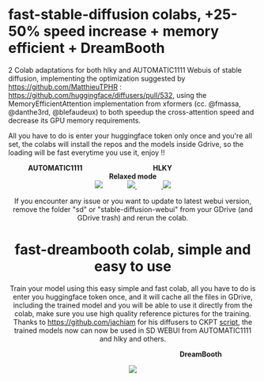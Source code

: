 # fast-stable-diffusion colabs, +25-50% speed increase + memory efficient + DreamBooth
2 Colab adaptations for both hlky and AUTOMATIC1111 Webuis of stable diffusion, implementing the optimization suggested by https://github.com/MatthieuTPHR : https://github.com/huggingface/diffusers/pull/532, using 
the MemoryEfficientAttention implementation from xformers (cc. @fmassa, @danthe3rd, @blefaudeux) to both speedup the cross-attention speed and decrease its GPU memory requirements.



All you have to do is enter your huggingface token only once and you're all set, the colabs will install the repos and the models inside Gdrive, so the loading will be fast everytime you use it, enjoy !!



<center><b>	&nbsp;	&nbsp;	&nbsp;	&nbsp;	&nbsp;AUTOMATIC1111 &nbsp;&nbsp;&nbsp;&nbsp;&nbsp;&nbsp;&nbsp;&nbsp;&nbsp;&nbsp;&nbsp;&nbsp;&nbsp;&nbsp;&nbsp;&nbsp;&nbsp;&nbsp;&nbsp;&nbsp;&nbsp;&nbsp;&nbsp;&nbsp;&nbsp;&nbsp;&nbsp;&nbsp;&nbsp;&nbsp;&nbsp;&nbsp;&nbsp;&nbsp;&nbsp;&nbsp;&nbsp;&nbsp;&nbsp;&nbsp;&nbsp;&nbsp;HLKY &nbsp;&nbsp;&nbsp;&nbsp;&nbsp;&nbsp;&nbsp;&nbsp;&nbsp;&nbsp;&nbsp;&nbsp;&nbsp;&nbsp;&nbsp;&nbsp;&nbsp;&nbsp;&nbsp;&nbsp;&nbsp;&nbsp;&nbsp;&nbsp;&nbsp;&nbsp;&nbsp;&nbsp;&nbsp;&nbsp;&nbsp;&nbsp;&nbsp;&nbsp;&nbsp;&nbsp;&nbsp;&nbsp;&nbsp;&nbsp;&nbsp;&nbsp;&nbsp;&nbsp;&nbsp;&nbsp;&nbsp;&nbsp; Relaxed mode <br> 
<a href="https://colab.research.google.com/github/mhnoni/fast-stable-diffusion-old/blob/main/fast_stable_diffusion_AUTOMATIC1111.ipynb"> 
<img src='https://github.com/mhnoni/fast-stable-diffusion-old/raw/main/Dreambooth/1.jpg'></a> &nbsp;&nbsp;&nbsp;&nbsp;&nbsp;&nbsp;&nbsp;&nbsp;&nbsp;&nbsp;&nbsp;&nbsp;&nbsp;
<a href="https://colab.research.google.com/github/mhnoni/fast-stable-diffusion-old/blob/main/fast_stable_diffusion_hlky.ipynb">  <img src='https://github.com/TheLastBen/fast-stable-diffusion/raw/main/Dreambooth/2.jpg'> </a> &nbsp;&nbsp;&nbsp;&nbsp;&nbsp;&nbsp;&nbsp;&nbsp;&nbsp;&nbsp;&nbsp;&nbsp;&nbsp;&nbsp;&nbsp;<a href="https://colab.research.google.com/github/TheLastBen/fast-stable-diffusion/blob/main/fast_stable_diffusion_relaxed.ipynb"> 
 <img src='https://github.com/github/mhnoni/fast-stable-diffusion-old/raw/main/Dreambooth/3.jpg'></a></b>



If you encounter any issue or you want to update to latest webui version, remove the folder "sd" or "stable-diffusion-webui" from your GDrive (and GDrive trash) and rerun the colab.

# fast-dreambooth colab, simple and easy to use
Train your model using this easy simple and fast colab, all you have to do is enter you huggingface token once, and it will cache all the files in GDrive, including the trained model and you will be able to use it directly from the colab, make sure you use high quality reference pictures for the training. Thanks to https://github.com/jachiam for his diffusers to CKPT [script](https://gist.github.com/jachiam/8a5c0b607e38fcc585168b90c686eb05), the trained models now can now be used in SD WEBUI from AUTOMATIC1111 and hlky and others.


<b>	&nbsp;	&nbsp;	&nbsp;	&nbsp;	&nbsp;&nbsp;	&nbsp;	&nbsp;	&nbsp;	&nbsp;&nbsp;	&nbsp;	&nbsp;&nbsp;	&nbsp;	&nbsp;	&nbsp;	&nbsp;&nbsp;	&nbsp;	&nbsp;	&nbsp;	&nbsp;&nbsp;	&nbsp;	&nbsp;&nbsp;	&nbsp;	&nbsp;	&nbsp;	&nbsp;&nbsp;	&nbsp;	&nbsp;	&nbsp;	&nbsp;&nbsp;	&nbsp;	&nbsp;&nbsp;	&nbsp;	&nbsp;&nbsp;&nbsp;&nbsp;&nbsp;&nbsp;&nbsp;&nbsp;&nbsp;&nbsp;DreamBooth<br> 
<p align="center"><a href="https://colab.research.google.com/github/mhnoni/fast-stable-diffusion-old/blob/main/fast-DreamBooth.ipynb"> 
<img src='https://github.com/mhnoni/fast-stable-diffusion-old/raw/main/Dreambooth/4.jpg'></a> </p>
